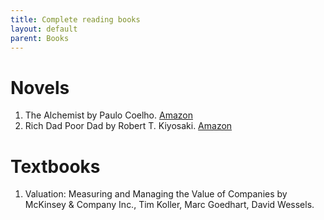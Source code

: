 ```yaml
---
title: Complete reading books
layout: default
parent: Books
---
```


# Novels
1. The Alchemist by Paulo Coelho. [Amazon](www.amazon.co.jp/dp/0007155662)
2. Rich Dad Poor Dad by Robert T. Kiyosaki. [Amazon](https://www.amazon.co.jp/-/en/Robert-T-Kiyosaki/dp/1612680194)

# Textbooks
1. Valuation: Measuring and Managing the Value of Companies by McKinsey & Company Inc., Tim Koller, Marc Goedhart, David Wessels.